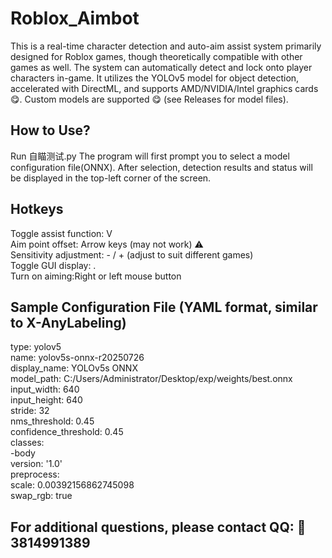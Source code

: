 # Roblox_Aimbot
This is a real-time character detection and auto-aim assist system primarily designed for Roblox games, though theoretically compatible with other games as well. The system can automatically detect and lock onto player characters in-game. It utilizes the YOLOv5 model for object detection, accelerated with DirectML, and supports AMD/NVIDIA/Intel graphics cards 😋. Custom models are supported 😋 (see Releases for model files).
## How to Use?
Run 自瞄测试.py The program will first prompt you to select a model configuration file(ONNX). After selection, detection results and status will be displayed in the top-left corner of the screen.
## Hotkeys
Toggle assist function: V  
Aim point offset: Arrow keys (may not work) ⚠️  
Sensitivity adjustment: - / + (adjust to suit different games)  
Toggle GUI display: .  
Turn on aiming:Right or left mouse button
## Sample Configuration File (YAML format, similar to X-AnyLabeling)
type: yolov5  
name: yolov5s-onnx-r20250726  
display_name: YOLOv5s ONNX  
model_path: C:/Users/Administrator/Desktop/exp/weights/best.onnx  
input_width: 640  
input_height: 640  
stride: 32  
nms_threshold: 0.45  
confidence_threshold: 0.45  
classes:  
-body  
version: '1.0'  
preprocess:  
  scale: 0.00392156862745098  
  swap_rgb: true  
## For additional questions, please contact QQ: 🐧 3814991389
